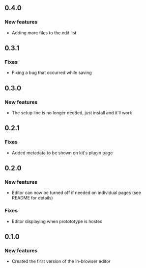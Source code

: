 ## 0.4.0

### New features

- Adding more files to the edit list

## 0.3.1

### Fixes

- Fixing a bug that occurred while saving

## 0.3.0

### New features

- The setup line is no longer needed, just install and it'll work

## 0.2.1

### Fixes

- Added metadata to be shown on kit's plugin page

## 0.2.0

### New features

- Editor can now be turned off if needed on individual pages (see README for details)

### Fixes

- Editor displaying when protototype is hosted 

## 0.1.0

### New features

- Created the first version of the in-browser editor
